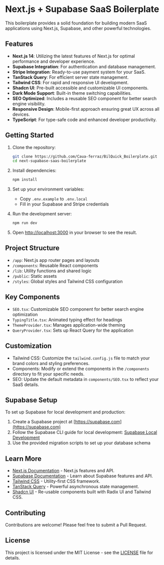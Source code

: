 # Next.js + Supabase SaaS Boilerplate

This boilerplate provides a solid foundation for building modern SaaS applications using Next.js, Supabase, and other powerful technologies.

## Features

- **Next.js 14**: Utilizing the latest features of Next.js for optimal performance and developer experience.
- **Supabase Integration**: For authentication and database management.
- **Stripe Integration**: Ready-to-use payment system for your SaaS.
- **TanStack Query**: For efficient server state management.
- **Tailwind CSS**: For rapid and responsive UI development.
- **Shadcn UI**: Pre-built accessible and customizable UI components.
- **Dark Mode Support**: Built-in theme switching capabilities.
- **SEO Optimized**: Includes a reusable SEO component for better search engine visibility.
- **Responsive Design**: Mobile-first approach ensuring great UX across all devices.
- **TypeScript**: For type-safe code and enhanced developer productivity.

## Getting Started

1. Clone the repository:
   ```bash
   git clone https://github.com/Caua-ferraz/BilQuick_Boilerplate.git
   cd next-supabase-saas-boilerplate
   ```

2. Install dependencies:
   ```bash
   npm install
   ```

3. Set up your environment variables:
   - Copy `.env.example` to `.env.local`
   - Fill in your Supabase and Stripe credentials

4. Run the development server:
   ```bash
   npm run dev
   ```

5. Open [http://localhost:3000](http://localhost:3000) in your browser to see the result.

## Project Structure

- `/app`: Next.js app router pages and layouts
- `/components`: Reusable React components
- `/lib`: Utility functions and shared logic
- `/public`: Static assets
- `/styles`: Global styles and Tailwind CSS configuration

## Key Components

- `SEO.tsx`: Customizable SEO component for better search engine optimization
- `TypingTitle.tsx`: Animated typing effect for headings
- `ThemeProvider.tsx`: Manages application-wide theming
- `QueryProvider.tsx`: Sets up React Query for the application

## Customization

- Tailwind CSS: Customize the `tailwind.config.js` file to match your brand colors and styling preferences.
- Components: Modify or extend the components in the `/components` directory to fit your specific needs.
- SEO: Update the default metadata in `components/SEO.tsx` to reflect your SaaS details.

## Supabase Setup

To set up Supabase for local development and production:

1. Create a Supabase project at [https://supabase.com](https://supabase.com)
2. Follow the Supabase CLI guide for local development: [Supabase Local Development](https://supabase.com/docs/guides/cli/local-development)
3. Use the provided migration scripts to set up your database schema

## Learn More

- [Next.js Documentation](https://nextjs.org/docs) - Next.js features and API.
- [Supabase Documentation](https://supabase.com/docs) - Learn about Supabase features and API.
- [Tailwind CSS](https://tailwindcss.com/docs) - Utility-first CSS framework.
- [TanStack Query](https://tanstack.com/query/latest/) - Powerful asynchronous state management.
- [Shadcn UI](https://ui.shadcn.com/) - Re-usable components built with Radix UI and Tailwind CSS.

## Contributing

Contributions are welcome! Please feel free to submit a Pull Request.

## License

This project is licensed under the MIT License - see the [LICENSE](LICENSE) file for details.
